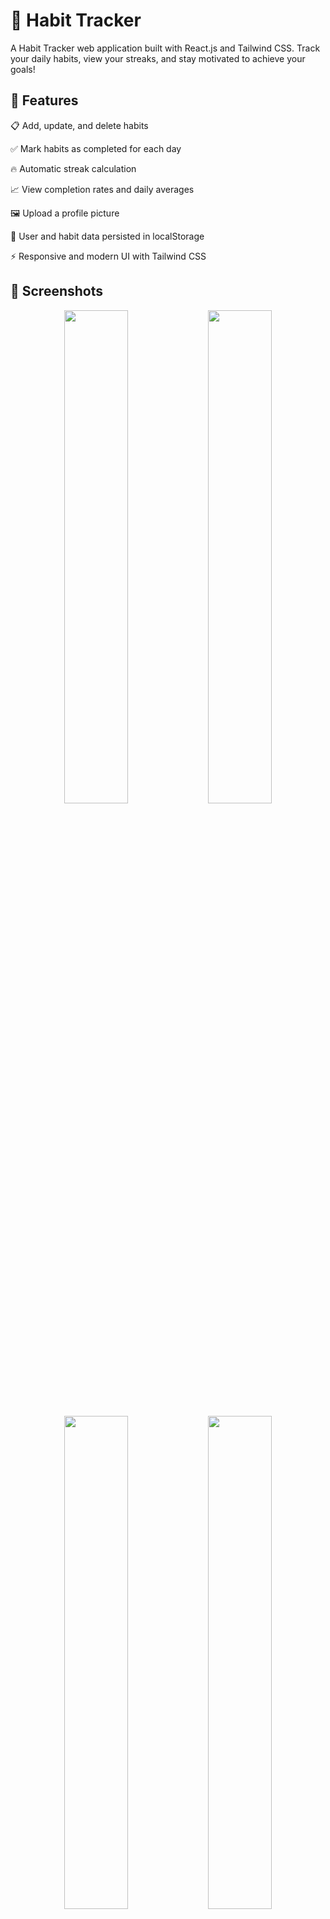 # 📝 Habit Tracker

A Habit Tracker web application built with React.js and Tailwind CSS.
Track your daily habits, view your streaks, and stay motivated to achieve your goals!

## 🚀 Features

📋 Add, update, and delete habits

✅ Mark habits as completed for each day

🔥 Automatic streak calculation

📈 View completion rates and daily averages

🖼️ Upload a profile picture

🧠 User and habit data persisted in localStorage

⚡ Responsive and modern UI with Tailwind CSS


## 📸 Screenshots
	
<p align="center">
  <img src="https://github.com/user-attachments/assets/02b8ff4d-d629-4451-8a90-1488fc59aaf2" width="45%" />
  <img src="https://github.com/user-attachments/assets/637cd86a-4ae5-416b-8ec3-7c50739f0276" width="45%" />
</p>

<p align="center">
  <img src="https://github.com/user-attachments/assets/3faaebe8-6d4c-4733-a598-e81b123035cc" width="45%" />
  <img src= "https://github.com/user-attachments/assets/de268a4b-6a0a-4242-80cc-ad9033a74004" width="45%"/>
</p>


